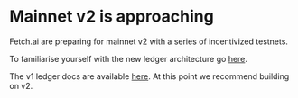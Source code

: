 
<div class="grid-item item_whole_row no-padding">
<h1>Mainnet v2 is approaching</h1>
<p>Fetch.ai are preparing for mainnet v2 with a series of incentivized testnets.</p>
<p>To familiarise yourself with the new ledger architecture go <a href="../ledger_v2" target="_blank">here</a>.</p>
<p>The v1 ledger docs are available <a href="../ledger_v1" target="_blank">here</a>. At this point we recommend building on v2.</p>
</div>